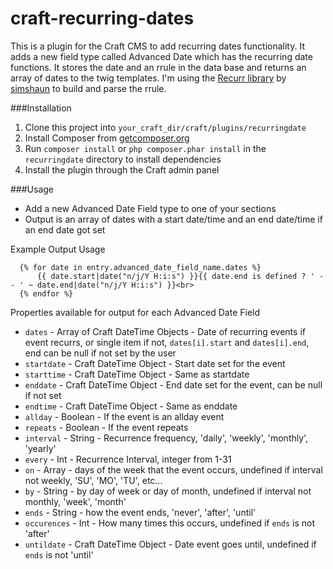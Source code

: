craft-recurring-dates
=====================

This is a plugin for the Craft CMS to add recurring dates functionality. It adds a new field type called Advanced Date which has the recurring date functions. It stores the date and an rrule in the data base and returns an array of dates to the twig templates. I'm using the [Recurr library](https://github.com/simshaun/recurr) by [simshaun](https://github.com/simshaun) to build and parse the rrule.

###Installation

1. Clone this project into `your_craft_dir/craft/plugins/recurringdate`
2. Install Composer from [getcomposer.org](https://getcomposer.org/doc/00-intro.md#installation-nix) 
3. Run `composer install` or `php composer.phar install` in the `recurringdate` directory to install dependencies
4. Install the plugin through the Craft admin panel

###Usage

* Add a new Advanced Date Field type to one of your sections 
* Output is an array of dates with a start date/time and an end date/time if an end date got set

Example Output Usage
```
  {% for date in entry.advanced_date_field_name.dates %}
	  {{ date.start|date("n/j/Y H:i:s") }}{{ date.end is defined ? ' -- ' ~ date.end|date("n/j/Y H:i:s") }}<br>
  {% endfor %}
```

Properties available for output for each Advanced Date Field
* `dates` - Array of Craft DateTime Objects - Date of recurring events if event recurrs, or single item if not, `dates[i].start` and `dates[i].end`, end can be null if not set by the user
* `startdate` - Craft DateTime Object - Start date set for the event 
* `starttime` - Craft DateTime Object - Same as startdate
* `enddate` - Craft DateTime Object - End date set for the event, can be null if not set 
* `endtime` - Craft DateTime Object - Same as enddate
* `allday` - Boolean - If the event is an allday event
* `repeats` - Boolean - If the event repeats
* `interval` - String - Recurrence frequency, 'daily', 'weekly', 'monthly', 'yearly'
* `every` - Int - Recurrence Interval, integer from 1-31
* `on` - Array - days of the week that the event occurs, undefined if interval not weekly, 'SU', 'MO', 'TU', etc...
* `by` - String - by day of week or day of month, undefined if interval not monthly, 'week', 'month'
* `ends` - String - how the event ends, 'never', 'after', 'until'
* `occurences` - Int - How many times this occurs, undefined if `ends` is not 'after'
* `untildate` - Craft DateTime Object - Date event goes until, undefined if `ends` is not 'until'
